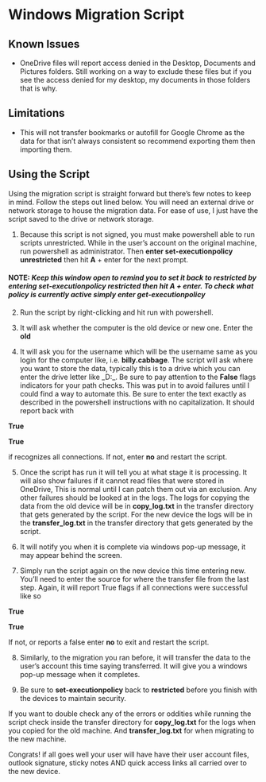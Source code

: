 # Windows Migration Script


## Known Issues
* OneDrive files will report access denied in the Desktop, Documents and Pictures folders. Still working on a way to exclude these files but if you see the access denied for my desktop, my documents in those folders that is why.

## Limitations
* This will not transfer bookmarks or autofill for Google Chrome as the data for that isn’t always consistent so recommend exporting them then importing them.

## Using the Script
Using the migration script is straight forward but there’s few notes to keep in mind. Follow the steps out lined below. You will need an external drive or network storage to house the migration data. For ease of use, I just have the script saved to the drive or network storage.

1. Because this script is not signed, you must make powershell able to run scripts unrestricted. While in the user’s account on the original machine, run powershell as administrator. Then **enter set-executionpolicy unrestricted** then hit **A** + enter for the next prompt. 

#### NOTE: _Keep this window open to remind you to set it back to restricted by entering set-executionpolicy restricted then hit A + enter. To check what policy is currently active simply enter get-executionpolicy_

2. Run the script by right-clicking and hit run with powershell.

3. It will ask whether the computer is the old device or new one. Enter the **old**

4.  It will ask you for the username which will be the username same as you login for the computer like, i.e. **billy.cabbage**. The script will ask where you want to store the data, typically this is to a drive which you can enter the drive letter like _D:\_. Be sure to pay attention to the **False** flags indicators for your path checks. This was put in to avoid failures until I could find a way to automate this. Be sure to enter the text exactly as described in the powershell instructions with no capitalization. It should report back with

**True**

**True**

if recognizes all connections. If not, enter **no** and restart the script.

5. Once the script has run it will tell you at what stage it is processing. It will also show failures if it cannot read files that were stored in OneDrive, This is normal until I can patch them out via an exclusion. Any other failures should be looked at in the logs. The logs for copying the data from the old device will be in 
**copy_log.txt** in the transfer directory that gets generated by the script. For the new device the logs will be in the **transfer_log.txt** in the transfer directory that gets generated by the script. 


6. It will notify you when it is complete via windows pop-up message, it may appear behind the screen.

7. Simply run the script again on the new device this time entering new. You’ll need to enter the source for where the transfer file from the last step. Again, it will report True flags if all connections were successful like so

**True**

**True**

If not, or reports a false enter **no** to exit and restart the script.

8. Similarly, to the migration you ran before, it will transfer the data to the user’s account this time saying transferred. It will give you a windows pop-up message when it completes.

8. Be sure to **set-executionpolicy** back to **restricted** before you finish with the devices to maintain security.

If you want to double check any of the errors or oddities while running the script check inside the transfer directory for **copy_log.txt** for the logs when you copied for the old machine. And **transfer_log.txt** for when migrating to the new machine.

Congrats! if all goes well your user will have have their user account files, outlook signature, sticky notes AND quick access links all carried over to the new device.